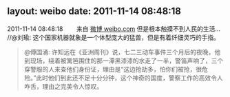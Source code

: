 layout: weibo
date: 2011-11-14 08:48:18
---
2011-11-14 08:48:18  &nbsp;&nbsp;&nbsp;&nbsp;&nbsp;&nbsp; 来自 <a href="http://weibo.com/" rel="nofollow">微博 weibo.com</a>
但是根本触摸不到人民的生活… //@刘瑜: 这个国家机器就象是一个体型庞大的猛兽，但是有着纤细灵巧的手指。
>  @傅国涌: 许知远在《亚洲周刊》说，七二三动车事件三个月后的夜晚，他到现场，绕着被篱笆围住的那一潭黑漆漆的水走了一半，警笛声响了，三个穿警服的人来查他们身份证，理由是“这边抢劫多，怕你们被抢，很危险。”此时他们到此还不足十分分钟，这个神奇的国度，警察工作的高效令人咋舌，理由之完美令人惊叹。 ​​​
